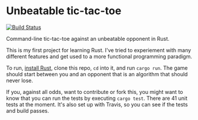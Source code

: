 # Unbeatable tic-tac-toe

[![Build Status](https://travis-ci.org/Mackiovello/unbeatable-tic-tac-toe.svg?branch=master)](https://travis-ci.org/Mackiovello/unbeatable-tic-tac-toe)

Command-line tic-tac-toe against an unbeatable opponent in Rust.

This is my first project for learning Rust. I've tried to experiement with many different features and get used to a more functional programming paradigm.

To run, [install Rust](https://www.rust-lang.org/en-US/install.html), clone this repo, `cd` into it, and run `cargo run`. The game should start between you and an opponent that is an algorithm that should never lose.  

If you, against all odds, want to contribute or fork this, you might want to know that you can run the tests by executing `cargo test`. There are 41 unit tests at the moment. It's also set up with Travis, so you can see if the tests and build passes.
